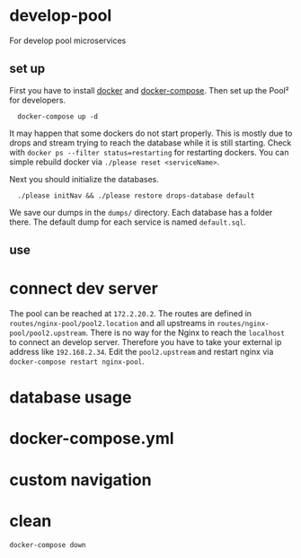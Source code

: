 # develop-pool
For develop pool microservices

## set up
First you have to install [docker](https://docs.docker.com/install/) and [docker-compose](https://docs.docker.com/compose/install/).
Then set up the Pool² for developers.
```
  docker-compose up -d
```
It may happen that some dockers do not start properly. This is mostly due to drops and stream trying to reach the database while it is still starting.
Check with `docker ps --filter status=restarting` for restarting dockers. You can simple rebuild docker via `./please reset <serviceName>`.

Next you should initialize the databases. 
```
  ./please initNav && ./please restore drops-database default
```

We save our dumps in the `dumps/` directory. Each database has a folder there. The default dump for each service is named `default.sql`.

## use
# connect dev server
The pool can be reached at `172.2.20.2`. The routes are defined in `routes/nginx-pool/pool2.location` and all upstreams in `routes/nginx-pool/pool2.upstream`. 
There is no way for the Nginx to reach the `localhost` to connect an develop server. Therefore you have to take your external ip address like `192.168.2.34`.
Edit the `pool2.upstream` and restart nginx via `docker-compose restart nginx-pool`.

# database usage

# docker-compose.yml

# custom navigation

# clean

`docker-compose down`

